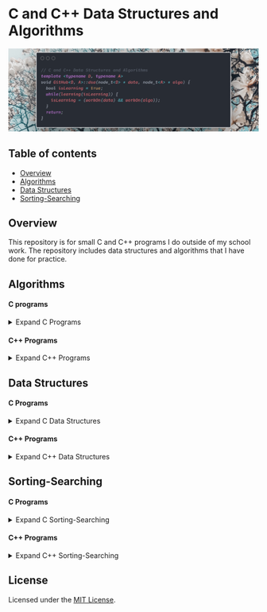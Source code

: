 # C and C++ Data Structures and Algorithms

[![Image](./.pictures/intro-card.png)](https://github.com/Alex0Blackwell/c-cpp-DSA)

## Table of contents
* [Overview](#overview)
* [Algorithms](#algorithms)
* [Data Structures](#data-structures)
* [Sorting-Searching](#sorting-searching)

## Overview
This repository is for small C and C++ programs I do outside of my school work. The repository includes data structures and algorithms that I have done for practice.


## Algorithms

#### C programs
<details>
  <summary>Expand C Programs</summary>

  - addingFormattedNums.c
    - print two rows one increasing one decreasing
  - compareArr.c
    - Return -1 if an element of array1 is less than array2, return 1 if an element of array1 is greater than array2, return 0 otherwise
  - factorial.c
    - recursive factorial in c, bad use of recursion but still fun
  - loopPointers
  - randNum.c
    - seeding random numbers
  - reverse.c
    - reverse an array in place
  - reverseStr.c
    - reverse string
  - squareCalc.c
    - return the square of a number with just addition
    - inductive assert
  - textAnim.c
    - terminal text animation

</details>

#### C++ Programs

<details>
  <summary>Expand C++ Programs</summary>

  - **macm-formulas**
    - forumlas used in MACM *including:*
      - combinations
      - permutations
      - combinations with repetition
      - dearangements
  - anagramCheck.cpp
    - determine two words are anagrams for eachother
    - Leetcode problem [here](https://leetcode.com/problems/valid-anagram/)
  - GKSRoundAq1.cpp
    - my solution for Google Kick Start round A, question 1
  - GKSRoundAq2.cpp
    - my solution for Google Kick Start round A, question 2
  - GKSRoundCq1.cpp
    - my solution for Google Kick Start round C, question 1
  - barPblm.cpp
    - algorithm practice
  - barPblm2.cpp
    - more direct solution
  - binaryLLtoInt.cpp
    - Given head which is a reference node to a singly-linked list. The value of each node in the linked list is either 0 or 1. The linked list holds the binary representation of a number.
    - Leetcode problem [here](https://leetcode.com/problems/convert-binary-number-in-a-linked-list-to-integer/)
  - bracketCheck.cpp
    - check for valid brackets using a stack
  - calcE.cpp
    - calculate Eulers number using a taylor series
  - employee.cpp
    - class practice
  - definedAsBad.cpp
    - a program rewritten with #Define
  - destinationCity.cpp
    - You are given the array paths, where paths[i] = [cityAi, cityBi] means there exists a direct path going from cityAi to cityBi. Return the destination city, that is, the city without any path outgoing to another city.
    - Leetcode problem [here](https://leetcode.com/problems/destination-city/)
  - fibonacci.cpp
    - four ways of making the fibonacci sequence
    - naive recursive, memoized recursive, sequenctial and sequential
  - getMinimum.cpp
    - recursively return the minimum element of a vector
    - generic programming using templates
  - kWeakestRows.cpp
    - Given a m * n matrix mat of ones (representing soldiers) and zeros (representing civilians), return the indexes of the k weakest rows in the matrix ordered from the weakest to the strongest.
  - macmFindNum.cpp
    - find a number such that abc = a! + b! + c!
  - maxProductInArr.cpp
    - Given the array of integers nums, you will choose two different indices i and j of that array. Return the maximum value of (nums[i]-1)\*(nums[j]-1).
    - Leetcode problem found [here](https://leetcode.com/problems/maximum-product-of-two-elements-in-an-array/)
  - multiplyWithAdd.cpp
    - multiplication using only addition
  - numOfBSTs.cpp
    - number of BST's that can be made with a given number
  - proveEvenNums.cpp
    - induction proof for printing even numbers
  - removeAdjacentDups.cpp
    - Given a string S of lowercase letters, a duplicate removal consists of choosing two adjacent and equal letters, and removing them. We repeatedly make duplicate removals on S until we no longer can.
    - Leetcode problem found [here](https://leetcode.com/problems/remove-all-adjacent-duplicates-in-string/)
  - reverseCharOnly.cpp
    - reverse only the characters in the string
    - Leetcode problem found [here](https://leetcode.com/problems/reverse-only-letters/)
  - reverseStr.cpp
  - romanToDecimal.cpp
    - given roman numerals, return a decimal number
  - strReverseInP.cpp
    - reverse string in place
  - toLowerCase.cpp
    - Implement function ToLowerCase() that has a string parameter str, and returns the same string in lowercase.
  - word2num.cpp
    - given a word (two thousand five hundred and one) a number is returned (2501)

</details>

## Data Structures

#### C Programs
<details>
  <summary>Expand C Data Structures</summary>

  - linkedList.c
    - first implementation of linked list

</details>

#### C++ Programs
<details>
  <summary>Expand C++ Data Structures</summary>

  - **Binary Search Tree**
  	- ***Methods include***
  		- insert
  		- delete
  		- get the minimum value
  		- print inorder
  		- print preorder
  		- print postorder
  		- print in descending order
  		- return the kth smallest number in the tree
  		- return the kth largest number in the tree
  		- search
  		- return BST of lowest common ancestor
  		- return the least depth from the root
  		- print the tree level by level
  - **Singly Linked List**
  	- ***Methods include***
  		- get value at front
  		- get value at back
  		- get the size
  		- get value at index *([])*
  		- append
  		- pop
  		- insert at an index
  		- clear
  		- assign lists *(=)*
  		- concatinate lists *(+)*
  - **Queue**
  	- ***Methods include***
  		- check if empty
  		- get the size of the Queue
  		- get the value at the front
  		- get the value at the back
  		- clear the Queue
  		- push to the back *O(1)*
  		- pop from the front *O(1)*
  		- assign Queue *(=)*
  		- print the Queue
  - **Red Black Binary Tree Hash Table**
    - ***Methods include***
      - assign one tree to another with the overloaded assignment operator *O(n)*
      - insertion *O(log(n))*
      - removal *O(log(n))*
      - search *O(log(n))*
      - search and return a vector of all the values of the keys within two given key values *O(log(n))*
      - return a vector of all the values in ascending order *O(n)*
      - return a vector of all the keys in ascending order *O(n)*
      - return the number of nodes in the tree *O(1)*
      - print the keys and values in ascending order for debugging *O(n)*
  - **Stack**
  	- ***Methods include***
  		- check if empty
  		- get the size of the Stack
  		- get the value at the top
  		- clear the Stack
  		- push to the Stack *O(1)*
  		- pop from the Stack *O(1)*
  		- assign Stack *(=)*
  		- print the Stack
  - **Double Ended Queue**
  	- ***Methods include***
  		- insert at the front
  		- insert at the back
  		- remove from the front
  		- remove from the back
  		- peek at the front
  		- peek at the back
  		- check if it's empty
  		- get the size
  		- copy one Deque into another
  		- deallocate all the Nodes
  		- print the Deque
  		- *Note that this program uses templates so it works for all types :)*
  - **Binary Heap**
    - ***Methods Include***
      - check if empty *O(1)*
      - get the minimum element *O(1)*
      - insert *O(log(n))*
      - delete the minimum element *O(log(n))*
      - make the heap empty *O(1)*
      - *Note that this program uses templates so it works for all types :)*
  - **MinStack.cpp**
    - ***Methods Include***
      - push element onto the stack *O(1)*
      - pop element off the stack *O(n)*
        - *O(n)* because will iterate through all elements if the element popped was the minimum element.
      - get the top element *O(1)*
      - get the minimum element in the stack *O(1)*

</details>

## Sorting-Searching

#### C Programs

<details>
  <summary>Expand C Sorting-Searching</summary>

  - binarySearch.c
    - first implementation of a binary search (those were the days)
  - binarySearch2.c
    - second implementation of a binary search
  - binarySearchCP.cpp
    - HackerEarth problem found [here](https://www.hackerearth.com/practice/algorithms/searching/binary-search/tutorial/)
  - bubbleSort.c
    - everyone loves bubbles
  - insertionSort.c
    - linearSearch.c
  - mergesort.c
    - first implementation of merge sort
  - quicksort.c
    - first implementaion of quick sort
  - selectionSort.c

</details>

#### C++ Programs

<details>
  <summary>Expand C++ Sorting-Searching</summary>

  - mergeSort.cpp
  - reverseMerge.cpp
    - sort in descending order  
  - *binSearch-mergeSort*
    - **Binary Search and Merge Sort**
      - Binary and Merge sort with generics programming
  - *quicksort*
    - **Quicksort with median-of-three pivot**
      - This Quicksort uses a median-of-three pivot. This means that the pivot is chosen by sorting the first element, the last and the middle element, and taking the median. This method ensures that the worst case O(n^2) becomes exponentially unlikely.
      - An insertion sort is used for subarrays of size 10 or less. This is because the insertion sort is more optimal for very small arrays.

</details>

## License
Licensed under the [MIT License](LICENSE).
